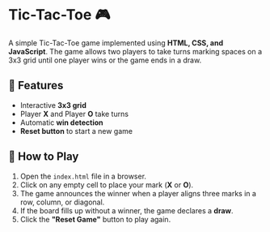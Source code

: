 # Tic-Tac-Toe 🎮    
    
A simple Tic-Tac-Toe game implemented using **HTML, CSS, and JavaScript**. The game allows two players to take turns marking spaces on a 3x3 grid until one player wins or the game ends in a draw.  

## 📌 Features
- Interactive **3x3 grid**
- Player **X** and Player **O** take turns 
- Automatic **win detection**  
- **Reset button** to start a new game
 
## 🚀 How to Play
1. Open the `index.html` file in a browser.
2. Click on any empty cell to place your mark (**X** or **O**).
3. The game announces the winner when a player aligns three marks in a row, column, or diagonal.
4. If the board fills up without a winner, the game declares a **draw**.
5. Click the **"Reset Game"** button to play again.


